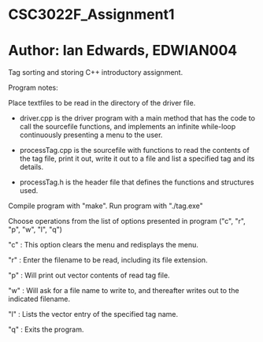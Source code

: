 # CSC3022F_Assignment1
# Author: Ian Edwards, EDWIAN004
Tag sorting and storing C++ introductory assignment.

Program notes:

Place textfiles to be read in the directory of the driver file.

- driver.cpp is the driver program with a main method that has the code to call the sourcefile functions, and implements an infinite while-loop continuously presenting a menu to the user.

- processTag.cpp is the sourcefile with functions to read the contents of the tag file, print it out, write it out to a file and list a specified tag and its details.

- processTag.h is the header file that defines the functions and structures used.

Compile program with "make". Run program with "./tag.exe"

Choose operations from the list of options presented in program ("c", "r", "p", "w", "l", "q")

"c" : This option clears the menu and redisplays the menu.

"r" : Enter the filename to be read, including its file extension.

"p" : Will print out vector contents of read tag file.

"w" : Will ask for a file name to write to, and thereafter writes out to the indicated filename.

"l" : Lists the vector entry of the specified tag name.

"q" : Exits the program.


